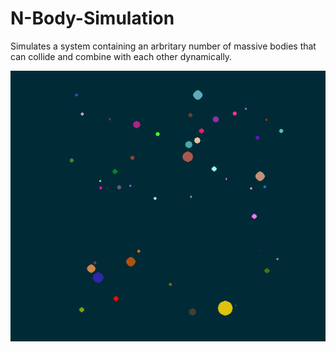 # N-Body-Simulation
Simulates a system containing an arbritary number of massive bodies that can collide and combine with each other dynamically.

![Sample Output](dustcloud2.gif)
